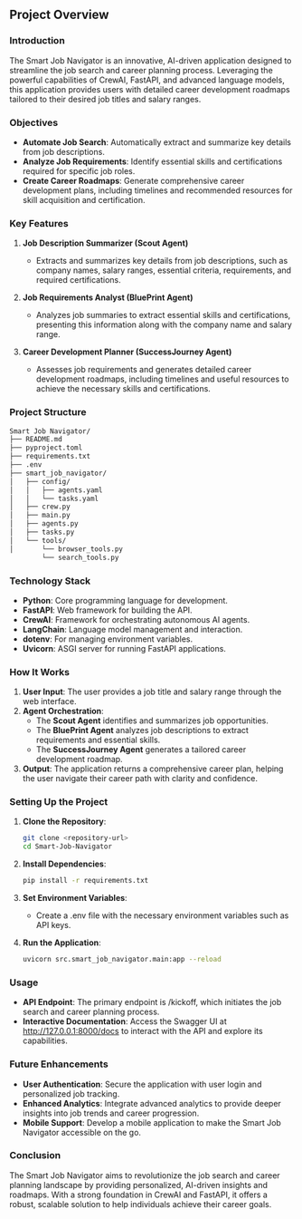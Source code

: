 
## Project Overview

### Introduction

The Smart Job Navigator is an innovative, AI-driven application designed to streamline the job search and career planning process. Leveraging the powerful capabilities of CrewAI, FastAPI, and advanced language models, this application provides users with detailed career development roadmaps tailored to their desired job titles and salary ranges.

### Objectives

- **Automate Job Search**: Automatically extract and summarize key details from job descriptions.
- **Analyze Job Requirements**: Identify essential skills and certifications required for specific job roles.
- **Create Career Roadmaps**: Generate comprehensive career development plans, including timelines and recommended resources for skill acquisition and certification.

### Key Features

1. **Job Description Summarizer (Scout Agent)**
   - Extracts and summarizes key details from job descriptions, such as company names, salary ranges, essential criteria, requirements, and required certifications.

2. **Job Requirements Analyst (BluePrint Agent)**
   - Analyzes job summaries to extract essential skills and certifications, presenting this information along with the company name and salary range.

3. **Career Development Planner (SuccessJourney Agent)**
   - Assesses job requirements and generates detailed career development roadmaps, including timelines and useful resources to achieve the necessary skills and certifications.

### Project Structure

```sh
Smart Job Navigator/
├── README.md
├── pyproject.toml
├── requirements.txt
├── .env
├── smart_job_navigator/
│   ├── config/
│   │   ├── agents.yaml
│   │   └── tasks.yaml
│   ├── crew.py
│   ├── main.py
│   ├── agents.py
│   ├── tasks.py
│   └── tools/
│       └── browser_tools.py
        └── search_tools.py
```

### Technology Stack

- **Python**: Core programming language for development.
- **FastAPI**: Web framework for building the API.
- **CrewAI**: Framework for orchestrating autonomous AI agents.
- **LangChain**: Language model management and interaction.
- **dotenv**: For managing environment variables.
- **Uvicorn**: ASGI server for running FastAPI applications.

### How It Works

1. **User Input**: The user provides a job title and salary range through the web interface.
2. **Agent Orchestration**:
   - The **Scout Agent** identifies and summarizes job opportunities.
   - The **BluePrint Agent** analyzes job descriptions to extract requirements and essential skills.
   - The **SuccessJourney Agent** generates a tailored career development roadmap.
3. **Output**: The application returns a comprehensive career plan, helping the user navigate their career path with clarity and confidence.

### Setting Up the Project

1. **Clone the Repository**:

   ```sh
   git clone <repository-url>
   cd Smart-Job-Navigator
   ```

2. **Install Dependencies**:

   ```sh
   pip install -r requirements.txt
   ```

3. **Set Environment Variables**:
   - Create a .env file with the necessary environment variables such as API keys.

4. **Run the Application**:

   ``` sh
   uvicorn src.smart_job_navigator.main:app --reload
   ```

### Usage

- **API Endpoint**: The primary endpoint is /kickoff, which initiates the job search and career planning process.
- **Interactive Documentation**: Access the Swagger UI at http://127.0.0.1:8000/docs to interact with the API and explore its capabilities.

### Future Enhancements

- **User Authentication**: Secure the application with user login and personalized job tracking.
- **Enhanced Analytics**: Integrate advanced analytics to provide deeper insights into job trends and career progression.
- **Mobile Support**: Develop a mobile application to make the Smart Job Navigator accessible on the go.

### Conclusion

The Smart Job Navigator aims to revolutionize the job search and career planning landscape by providing personalized, AI-driven insights and roadmaps. With a strong foundation in CrewAI and FastAPI, it offers a robust, scalable solution to help individuals achieve their career goals.
